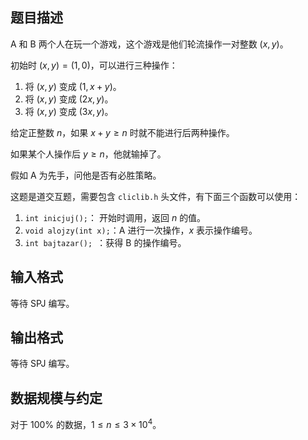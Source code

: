 ## 题目描述

A 和 B 两个人在玩一个游戏，这个游戏是他们轮流操作一对整数 $(x,y)$。

初始时 $(x,y)=(1,0)$，可以进行三种操作：

1. 将 $(x,y)$ 变成 $(1,x+y)$。
2. 将 $(x,y)$ 变成 $(2x,y)$。
3. 将 $(x,y)$ 变成 $(3x,y)$。

给定正整数 $n$，如果 $x+y\ge n$ 时就不能进行后两种操作。

如果某个人操作后 $y\ge n$，他就输掉了。

假如 A 为先手，问他是否有必胜策略。

这题是道交互题，需要包含 `cliclib.h` 头文件，有下面三个函数可以使用：

1. `int inicjuj();`： 开始时调用，返回 $n$ 的值。
2. `void alojzy(int x);`：A 进行一次操作，$x$ 表示操作编号。
3. `int bajtazar(); `：获得 B 的操作编号。

## 输入格式

等待 SPJ 编写。

## 输出格式

等待 SPJ 编写。


## 数据规模与约定

对于 $100\%$ 的数据，$1\leq n\leq 3\times 10^4$。


